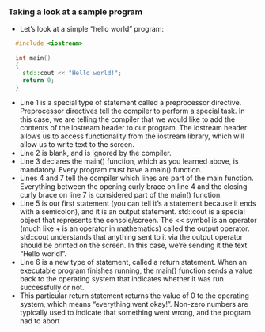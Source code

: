 ### Taking a look at a sample program

* Let’s look at a simple “hello world” program:
```cpp
  #include <iostream>
 
  int main()
  {
    std::cout << "Hello world!";
    return 0;
  }
```
* Line 1 is a special type of statement called a preprocessor directive. Preprocessor directives tell the compiler to perform a special task. In this case, we are telling the compiler that we would like to add the contents of the iostream header to our program. The iostream header allows us to access functionality from the iostream library, which will allow us to write text to the screen.
* Line 2 is blank, and is ignored by the compiler.
* Line 3 declares the main() function, which as you learned above, is mandatory. Every program must have a main() function.
* Lines 4 and 7 tell the compiler which lines are part of the main function. Everything between the opening curly brace on line 4 and the closing curly brace on line 7 is considered part of the main() function.
* Line 5 is our first statement (you can tell it’s a statement because it ends with a semicolon), and it is an output statement. std::cout is a special object that represents the console/screen. The << symbol is an operator (much like + is an operator in mathematics) called the output operator. std::cout understands that anything sent to it via the output operator should be printed on the screen. In this case, we’re sending it the text “Hello world!”.
* Line 6 is a new type of statement, called a return statement. When an executable program finishes running, the main() function sends a value back to the operating system that indicates whether it was run successfully or not.
* This particular return statement returns the value of 0 to the operating system, which means “everything went okay!”. Non-zero numbers are typically used to indicate that something went wrong, and the program had to abort
